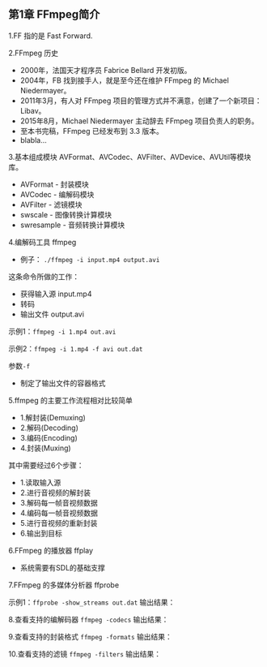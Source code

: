 ## 第1章 FFmpeg简介

1.FF 指的是 Fast Forward.

2.FFmpeg 历史
- 2000年，法国天才程序员 Fabrice Bellard 开发初版。
- 2004年，FB 找到接手人，就是至今还在维护 FFmpeg 的 Michael Niedermayer。
- 2011年3月，有人对 FFmpeg 项目的管理方式并不满意，创建了一个新项目：Libav。
- 2015年8月，Michael Niedermayer 主动辞去 FFmpeg 项目负责人的职务。
- 至本书完稿，FFmpeg 已经发布到 3.3 版本。
- blabla...

3.基本组成模块
AVFormat、AVCodec、AVFilter、AVDevice、AVUtil等模块库。

- AVFormat - 封装模块
- AVCodec  - 编解码模块
- AVFilter - 滤镜模块
- swscale  - 图像转换计算模块
- swresample - 音频转换计算模块

4.编解码工具 ffmpeg
- 例子：
   `./ffmpeg -i input.mp4 output.avi`

这条命令所做的工作：
- 获得输入源 input.mp4
- 转码
- 输出文件 output.avi

示例1：`ffmpeg -i 1.mp4 out.avi`


示例2：`ffmpeg -i 1.mp4 -f avi out.dat`


参数`-f`
- 制定了输出文件的容器格式

5.ffmpeg 的主要工作流程相对比较简单
- 1.解封装(Demuxing)
- 2.解码(Decoding)
- 3.编码(Encoding)
- 4.封装(Muxing)

其中需要经过6个步骤：
- 1.读取输入源
- 2.进行音视频的解封装
- 3.解码每一帧音视频数据
- 4.编码每一帧音视频数据 
- 5.进行音视频的重新封装
- 6.输出到目标

6.FFmpeg 的播放器 ffplay
- 系统需要有SDL的基础支撑

7.FFmpeg 的多媒体分析器 ffprobe

示例1：`ffprobe -show_streams out.dat`
输出结果：

8.查看支持的编解码器
`ffmpeg -codecs`
输出结果：

9.查看支持的封装格式
`ffmpeg -formats`
输出结果：

10.查看支持的滤镜
`ffmpeg -filters`
输出结果：

